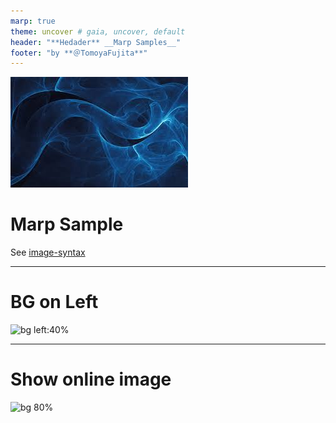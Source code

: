 ```yaml
---
marp: true
theme: uncover # gaia, uncover, default
header: "**Hedader** __Marp Samples__"
footer: "by **＠TomoyaFujita**"
---
```

<!--
_color: white
-->

![bg brightness:0.6](./background.jpeg)

# Marp Sample

See [image-syntax](https://github.com/marp-team/marpit/blob/master/docs/image-syntax.md)

---
<!--
_backgroundColor: black
_color: white
-->

# BG on Left

![bg left:40%](https://github.com/marp-team.png)

---
<!--
_backgroundColor: white
paginate: true # Put page number
-->
# Show online image

![bg 80%](https://user-images.githubusercontent.com/3993388/48040059-c62ffb00-e1ba-11e8-8026-fa3511844ec7.png)
